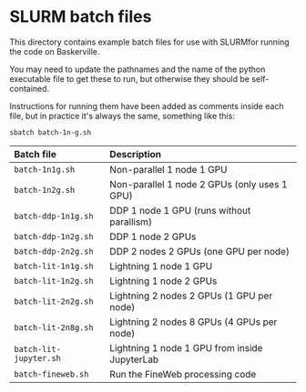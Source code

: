 # SLURM batch files

This directory contains example batch files for use with SLURMfor running the code on Baskerville.

You may need to update the pathnames and the name of the python executable file to get these to run, but otherwise they should be self-contained.

Instructions for running them have been added as comments inside each file, but in practice it's always the same, something like this:

```
sbatch batch-1n-g.sh
```

| Batch file             | Description                                   |
|:-----------------------|:----------------------------------------------|
| `batch-1n1g.sh`        | Non-parallel 1 node 1 GPU                     |
| `batch-1n2g.sh`        | Non-parallel 1 node 2 GPUs (only uses 1 GPU)  |
| `batch-ddp-1n1g.sh`    | DDP 1 node 1 GPU (runs without parallism)     |
| `batch-ddp-1n2g.sh`    | DDP 1 node 2 GPUs                             |
| `batch-ddp-2n2g.sh`    | DDP 2 nodes 2 GPUs (one GPU per node)         |
| `batch-lit-1n1g.sh`    | Lightning 1 node 1 GPU                        |
| `batch-lit-1n2g.sh`    | Lightning 1 node 2 GPUs                       |
| `batch-lit-2n2g.sh`    | Lightning 2 nodes 2 GPUs (1 GPU per node)     |
| `batch-lit-2n8g.sh`    | Lightning 2 nodes 8 GPUs (4 GPUs per node)    |
| `batch-lit-jupyter.sh` | Lightning 1 node 1 GPU from inside JupyterLab |
| `batch-fineweb.sh`     | Run the FineWeb processing code               |

